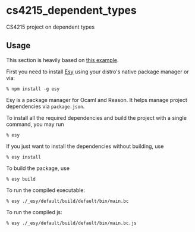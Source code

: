 # cs4215_dependent_types
CS4215 project on dependent types

## Usage
This section is heavily based on [this example](https://github.com/esy-ocaml/hello-ocaml).

First you need to install [Esy](https://esy.sh/en/) using your distro's native
package manager or via:
```console
% npm install -g esy
```

Esy is a package manager for Ocaml and Reason. It helps manage project
dependencies via `package.json`.

To install all the required dependencies and build the project with a single
command, you may run
```console
% esy
```

If you just want to install the dependencies without building, use
```console
% esy install
```

To build the package, use
```console
% esy build
```

To run the compiled executable:
```console
% esy ./_esy/default/build/default/bin/main.bc
```

To run the compiled js:
```console
% esy ./_esy/default/build/default/bin/main.bc.js
```
